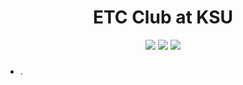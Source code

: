 <h1 align="center">ETC Club at KSU</h1>
<p align="center">
    <a href="" target="_blank"><img src="https://img.shields.io/badge/twitter-%231FA1F1?style=flat&logo=twitter&logoColor=white"/></a>
    <a href="" target="_blank"><img src="https://img.shields.io/badge/linkedin-%230177B5?style=flat&logo=linkedin&logoColor=white"/></a>
    <a href="" target="_blank"><img src="https://img.shields.io/badge/TikTok-black?style=flat&logo=snapchat&logoColor=white"/></a>
  </p>

<h5></h5>
<ul>
    <li><a href="" target="_blank"> </a>.</li>
    
</ul>

